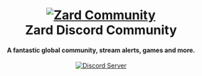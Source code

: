 <h1 align="center">
  <br>
  <a href="https://discord.gg/DfGvMBbMyp"><img src="https://i.imgur.com/opo3CXn.gif" alt="Zard Community"></a>
  <br>
  Zard Discord Community
  <br>
</h1>

<h4 align="center">A fantastic global community, stream alerts, games and more.</h4>

<p align="center">
  <a href="https://discord.gg/DfGvMBbMyp">
    <img src="https://discordapp.com/api/guilds/952679154745241640/widget.png?style=shield" alt="Discord Server">
  </a> 

